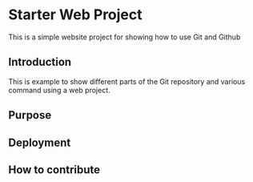 # Starter Web Project

This is a simple website project for showing how to use Git and Github

## Introduction

This is example to show different parts of the Git repository and various command using a web project.

## Purpose

## Deployment

## How to contribute